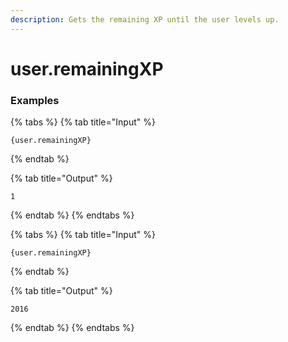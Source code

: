 ```yaml
---
description: Gets the remaining XP until the user levels up.
---
```


# user.remainingXP <user>

### Examples

{% tabs %}
{% tab title="Input" %}
```text
{user.remainingXP}
```
{% endtab %}

{% tab title="Output" %}
```text
1
```
{% endtab %}
{% endtabs %}

{% tabs %}
{% tab title="Input" %}
```text
{user.remainingXP}
```
{% endtab %}

{% tab title="Output" %}
```text
2016
```
{% endtab %}
{% endtabs %}